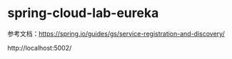 # spring-cloud-lab-eureka

参考文档：https://spring.io/guides/gs/service-registration-and-discovery/

http://localhost:5002/